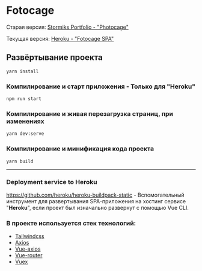 # Fotocage

Старая версия: <a href="https://stormiks.github.io/portfolio/photocage" title="Fotocage v1">Stormiks Portfolio - "Photocage"</a>

Текущая версия: <a href="https://peaceful-headland-16081.herokuapp.com" title="Fotocage v2">Heroku - "Fotocage SPA"</a>

## Развёртывание проекта
```
yarn install
```

### Компилирование и старт приложения - Только для "<b>Heroku</b>"
```
npm run start
```

### Компилирование и живая перезагрузка страниц, при изменениях
```
yarn dev:serve
```
### Компилирование и минификация кода проекта
```
yarn build
```

<hr/>

### Deployment service to Heroku

<https://github.com/heroku/heroku-buildpack-static> - Вспомогательный инструмент для развертывания SPA-приложения на хостинг сервисе "<b>Heroku</b>", если проект был изначально развернут с помощью Vue CLI.

### В проекте используется стек технологий:
- <a href="https://tailwindcss.com">Tailwindcss</a>
- <a href="https://github.com/axios/axios">Axios</a>
- <a href="https://github.com/imcvampire/vue-axios">Vue-axios</a>
- <a href="https://github.com/vuejs/vue-router">Vue-router</a>
- <a href="https://github.com/vuejs/vuex">Vuex</a>
